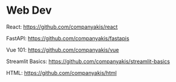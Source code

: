 # Web Dev 

React:
https://github.com/companyakis/react

FastAPI:
https://github.com/companyakis/fastapis

Vue 101:
https://github.com/companyakis/vue

Streamlit Basics:
https://github.com/companyakis/streamlit-basics

HTML:
https://github.com/companyakis/html
